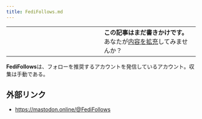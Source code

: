 ```yaml
---
title: FediFollows.md
---
```

<div>

<table>
<colgroup>
<col style="width: 50%" />
<col style="width: 50%" />
</colgroup>
<tbody>
<tr class="odd">
<td></td>
<td><strong>この記事はまだ書きかけです。</strong>
<div>
あなたが<a href="https://ja.mstdn.wiki/FediFollows&amp;action=edit" rel="nofollow">内容を拡充</a>してみませんか？
</div></td>
</tr>
</tbody>
</table>

**FediFollows**は、フォローを推奨するアカウントを発信しているアカウント。収集は手動である。

## 外部リンク

-   <a href="https://mastodon.online/@FediFollows" rel="nofollow">https://mastodon.online/@FediFollows</a>

</div>
